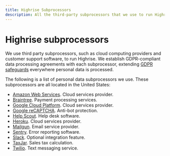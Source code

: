 ```yaml
---
title: Highrise Subprocessors
description: All the third-party subprocessors that we use to run Highrise.
---
```


# Highrise subprocessors

We use third party subprocessors, such as cloud computing providers and customer support software, to run Highrise. We establish GDPR-compliant data processing agreements with each subprocessor, extending [GDPR safeguards](../regulations/index.md) everywhere personal data is processed.

The following is a list of personal data subprocessors we use. These subprocessors are all located in the United States:

* [Amazon Web Services](https://aws.amazon.com/compliance/gdpr-center/). Cloud services provider.
* [Braintree](https://www.braintreepayments.com/legal/payment-services-agreement-us). Payment processing services.
* [Google Cloud Platform](https://cloud.google.com/security/gdpr/resource-center/). Cloud services provider.
* [Google reCAPTCHA](https://developers.google.com/recaptcha/). Anti-bot protection.
* [Help Scout](https://www.helpscout.net/company/legal/gdpr/). Help desk software.
* [Heroku](https://devcenter.heroku.com/articles/gdpr). Cloud services provider.
* [Mailgun](https://www.mailgun.com/gdpr/). Email service provider.
* [Sentry](https://blog.sentry.io/2018/03/14/gdpr-sentry-and-you). Error reporting software.
* [Slack](https://slack.com/intl/en-ca/terms-of-service/data-processing). Optional integration feature.
* [TaxJar](https://support.taxjar.com/article/526-taxjar-security-and-privacy-questions). Sales tax calculation.
* [Twilio](https://www.twilio.com/gdpr). Text messaging service.
